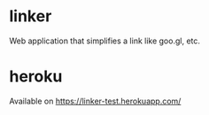 # linker
Web application that simplifies a link like goo.gl, etc.

# heroku
Available on https://linker-test.herokuapp.com/
